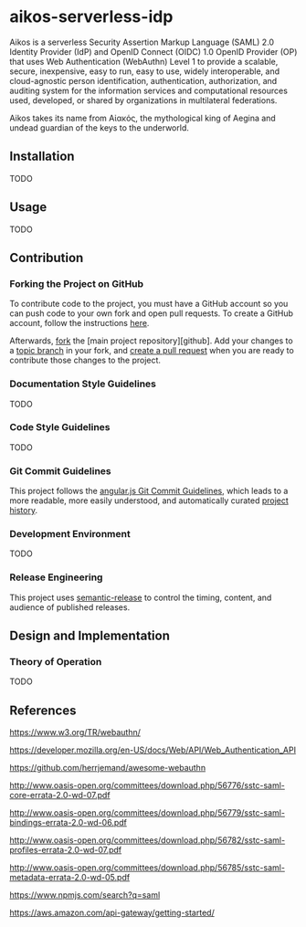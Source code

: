 # aikos-serverless-idp

Aikos is a serverless Security Assertion Markup Language (SAML) 2.0 Identity Provider (IdP) and OpenID Connect (OIDC) 1.0 OpenID Provider (OP) that uses Web Authentication (WebAuthn) Level 1 to provide a scalable, secure, inexpensive, easy to run, easy to use, widely interoperable, and cloud-agnostic person identification, authentication, authorization, and auditing system for the information services and computational resources used, developed, or shared by organizations in multilateral federations.

Aikos takes its name from Αἰακός, the mythological king of Aegina and undead guardian of the keys to the underworld.

## Installation

TODO

## Usage

TODO

## Contribution

### Forking the Project on GitHub

To contribute code to the project, you must have a GitHub account so you can push code to your own fork and open pull requests.  To create a GitHub account, follow the instructions [here](https://github.com/signup/free).

Afterwards, [fork](http://help.github.com/forking) the [main project repository][github].  Add your changes to a [topic branch](https://help.github.com/github/collaborating-with-issues-and-pull-requests/about-branches) in your fork, and [create a pull request](https://help.github.com/en/github/collaborating-with-issues-and-pull-requests/creating-a-pull-request-from-a-fork) when you are ready to contribute those changes to the project.

### Documentation Style Guidelines

TODO

### Code Style Guidelines

TODO

### Git Commit Guidelines

This project follows the [angular.js Git Commit Guidelines](https://github.com/angular/angular.js/blob/master/DEVELOPERS.md#-git-commit-guidelines), which leads to a more readable, more easily understood, and automatically curated [project history](CHANGELOG.md).

### Development Environment

TODO

### Release Engineering

This project uses [semantic-release](https://www.npmjs.com/package/semantic-release) to control the timing, content, and audience of published releases.

## Design and Implementation

### Theory of Operation

TODO

## References

https://www.w3.org/TR/webauthn/

https://developer.mozilla.org/en-US/docs/Web/API/Web_Authentication_API

https://github.com/herrjemand/awesome-webauthn

http://www.oasis-open.org/committees/download.php/56776/sstc-saml-core-errata-2.0-wd-07.pdf

http://www.oasis-open.org/committees/download.php/56779/sstc-saml-bindings-errata-2.0-wd-06.pdf

http://www.oasis-open.org/committees/download.php/56782/sstc-saml-profiles-errata-2.0-wd-07.pdf

http://www.oasis-open.org/committees/download.php/56785/sstc-saml-metadata-errata-2.0-wd-05.pdf

https://www.npmjs.com/search?q=saml

https://aws.amazon.com/api-gateway/getting-started/

